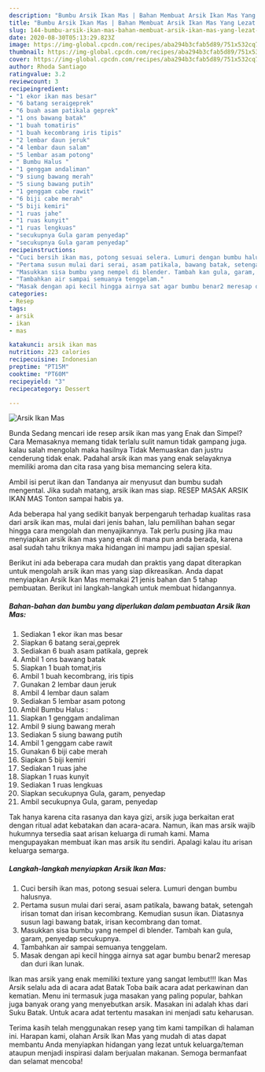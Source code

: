 ```yaml
---
description: "Bumbu Arsik Ikan Mas | Bahan Membuat Arsik Ikan Mas Yang Lezat Sekali"
title: "Bumbu Arsik Ikan Mas | Bahan Membuat Arsik Ikan Mas Yang Lezat Sekali"
slug: 144-bumbu-arsik-ikan-mas-bahan-membuat-arsik-ikan-mas-yang-lezat-sekali
date: 2020-08-30T05:13:29.823Z
image: https://img-global.cpcdn.com/recipes/aba294b3cfab5d89/751x532cq70/arsik-ikan-mas-foto-resep-utama.jpg
thumbnail: https://img-global.cpcdn.com/recipes/aba294b3cfab5d89/751x532cq70/arsik-ikan-mas-foto-resep-utama.jpg
cover: https://img-global.cpcdn.com/recipes/aba294b3cfab5d89/751x532cq70/arsik-ikan-mas-foto-resep-utama.jpg
author: Rhoda Santiago
ratingvalue: 3.2
reviewcount: 3
recipeingredient:
- "1 ekor ikan mas besar"
- "6 batang seraigeprek"
- "6 buah asam patikala geprek"
- "1 ons bawang batak"
- "1 buah tomatiris"
- "1 buah kecombrang iris tipis"
- "2 lembar daun jeruk"
- "4 lembar daun salam"
- "5 lembar asam potong"
- " Bumbu Halus "
- "1 genggam andaliman"
- "9 siung bawang merah"
- "5 siung bawang putih"
- "1 genggam cabe rawit"
- "6 biji cabe merah"
- "5 biji kemiri"
- "1 ruas jahe"
- "1 ruas kunyit"
- "1 ruas lengkuas"
- "secukupnya Gula garam penyedap"
- "secukupnya Gula garam penyedap"
recipeinstructions:
- "Cuci bersih ikan mas, potong sesuai selera. Lumuri dengan bumbu halusnya."
- "Pertama susun mulai dari serai, asam patikala, bawang batak, setengah irisan tomat dan irisan kecombrang. Kemudian susun ikan. Diatasnya susun lagi bawang batak, irisan kecombrang dan tomat."
- "Masukkan sisa bumbu yang nempel di blender. Tambah kan gula, garam, penyedap secukupnya."
- "Tambahkan air sampai semuanya tenggelam."
- "Masak dengan api kecil hingga airnya sat agar bumbu benar2 meresap dan duri ikan lunak."
categories:
- Resep
tags:
- arsik
- ikan
- mas

katakunci: arsik ikan mas 
nutrition: 223 calories
recipecuisine: Indonesian
preptime: "PT15M"
cooktime: "PT60M"
recipeyield: "3"
recipecategory: Dessert

---
```



![Arsik Ikan Mas](https://img-global.cpcdn.com/recipes/aba294b3cfab5d89/751x532cq70/arsik-ikan-mas-foto-resep-utama.jpg)

Bunda Sedang mencari ide resep arsik ikan mas yang Enak dan Simpel? Cara Memasaknya memang tidak terlalu sulit namun tidak gampang juga. kalau salah mengolah maka hasilnya Tidak Memuaskan dan justru cenderung tidak enak. Padahal arsik ikan mas yang enak selayaknya memiliki aroma dan cita rasa yang bisa memancing selera kita.

Ambil isi perut ikan dan Tandanya air menyusut dan bumbu sudah mengental. Jika sudah matang, arsik ikan mas siap. RESEP MASAK ARSIK IKAN MAS Tonton sampai habis ya.

Ada beberapa hal yang sedikit banyak berpengaruh terhadap kualitas rasa dari arsik ikan mas, mulai dari jenis bahan, lalu pemilihan bahan segar hingga cara mengolah dan menyajikannya. Tak perlu pusing jika mau menyiapkan arsik ikan mas yang enak di mana pun anda berada, karena asal sudah tahu triknya maka hidangan ini mampu jadi sajian spesial.


Berikut ini ada beberapa cara mudah dan praktis yang dapat diterapkan untuk mengolah arsik ikan mas yang siap dikreasikan. Anda dapat menyiapkan Arsik Ikan Mas memakai 21 jenis bahan dan 5 tahap pembuatan. Berikut ini langkah-langkah untuk membuat hidangannya.

<!--inarticleads1-->

##### Bahan-bahan dan bumbu yang diperlukan dalam pembuatan Arsik Ikan Mas:

1. Sediakan 1 ekor ikan mas besar
1. Siapkan 6 batang serai,geprek
1. Sediakan 6 buah asam patikala, geprek
1. Ambil 1 ons bawang batak
1. Siapkan 1 buah tomat,iris
1. Ambil 1 buah kecombrang, iris tipis
1. Gunakan 2 lembar daun jeruk
1. Ambil 4 lembar daun salam
1. Sediakan 5 lembar asam potong
1. Ambil  Bumbu Halus :
1. Siapkan 1 genggam andaliman
1. Ambil 9 siung bawang merah
1. Sediakan 5 siung bawang putih
1. Ambil 1 genggam cabe rawit
1. Gunakan 6 biji cabe merah
1. Siapkan 5 biji kemiri
1. Sediakan 1 ruas jahe
1. Siapkan 1 ruas kunyit
1. Sediakan 1 ruas lengkuas
1. Siapkan secukupnya Gula, garam, penyedap
1. Ambil secukupnya Gula, garam, penyedap


Tak hanya karena cita rasanya dan kaya gizi, arsik juga berkaitan erat dengan ritual adat kebatakan dan acara-acara. Namun, ikan mas arsik wajib hukumnya tersedia saat arisan keluarga di rumah kami. Mama mengupayakan membuat ikan mas arsik itu sendiri. Apalagi kalau itu arisan keluarga semarga. 

<!--inarticleads2-->

##### Langkah-langkah menyiapkan Arsik Ikan Mas:

1. Cuci bersih ikan mas, potong sesuai selera. Lumuri dengan bumbu halusnya.
1. Pertama susun mulai dari serai, asam patikala, bawang batak, setengah irisan tomat dan irisan kecombrang. Kemudian susun ikan. Diatasnya susun lagi bawang batak, irisan kecombrang dan tomat.
1. Masukkan sisa bumbu yang nempel di blender. Tambah kan gula, garam, penyedap secukupnya.
1. Tambahkan air sampai semuanya tenggelam.
1. Masak dengan api kecil hingga airnya sat agar bumbu benar2 meresap dan duri ikan lunak.


Ikan mas arsik yang enak memiliki texture yang sangat lembut!!! Ikan Mas Arsik selalu ada di acara adat Batak Toba baik acara adat perkawinan dan kematian. Menu ini termasuk juga masakan yang paling popular, bahkan juga banyak orang yang menyebutkan arsik. Masakan ini adalah khas dari Suku Batak. Untuk acara adat tertentu masakan ini menjadi satu keharusan. 

Terima kasih telah menggunakan resep yang tim kami tampilkan di halaman ini. Harapan kami, olahan Arsik Ikan Mas yang mudah di atas dapat membantu Anda menyiapkan hidangan yang lezat untuk keluarga/teman ataupun menjadi inspirasi dalam berjualan makanan. Semoga bermanfaat dan selamat mencoba!
